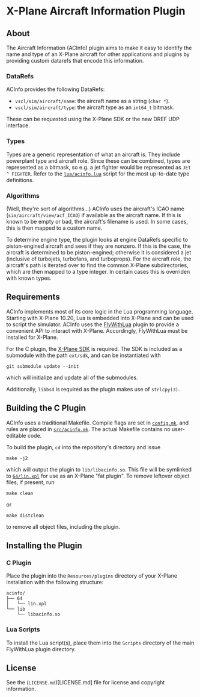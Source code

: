 # X-Plane Aircraft Information Plugin

## About

The Aircraft Information (ACInfo) plugin aims to make it easy to 
identify the name and type of an X-Plane aircraft for other applications
and plugins by providing custom datarefs that encode this information.

### DataRefs

ACInfo provides the following DataRefs:

*   `vscl/sim/aircraft/name`: the aircraft name as a string (`char *`).
*   `vscl/sim/aircraft/type`: the aircraft type as an `int64_t` bitmask.

These can be requested using the X-Plane SDK or the new DREF UDP 
interface.

### Types

Types are a generic representation of what an aircraft is.
They include powerplant type and aircraft role.
Since these can be combined, types are represented as a bitmask, so e.g.
a jet fighter would be represented as `JET ^ FIGHTER`.
Refer to the [`lua/acinfo.lua`](lua/acinfo.lua) script for the most
up-to-date type definitions.

### Algorithms

(Well, they're sort of algorithms...)
ACInfo uses the aircraft's ICAO name (`sim/aircraft/view/acf_ICAO`) if
available as the aircraft name.
If this is known to be empty or bad, the aircraft's filename is used.
In some cases, this is then mapped to a custom name.

To determine engine type, the plugin looks at engine DataRefs specific 
to piston-engined aircraft and sees if they are nonzero.
If this is the case, the aircraft is determined to be piston-engined;
otherwise it is considered a jet (inclusive of turbojets, turbofans,
and turboprops).
For the aircraft role, the aircraft's path is iterated over to find the
common X-Plane subdirectories, which are then mapped to a type integer.
In certain cases this is overriden with known types.

## Requirements

ACInfo implements most of its core logic in the Lua programming 
language.
Starting with X-Plane 10.20, Lua is embedded into X-Plane and can be 
used to script the simulator.
ACInfo uses the [FlyWithLua](https://github.com/X-Friese/FlyWithLua)
plugin to provide a convenient API to interact with X-Plane.
Accordingly, FlyWithLua must be installed for X-Plane.

For the C plugin, the 
[X-Plane SDK](http://www.xsquawkbox.net/xpsdk/mediawiki/Main_Page)
is required.
The SDK is included as a submodule with the path `ext/sdk`, and can
be instantiated with
```
git submodule update --init
```
which will initialize and update all of the submodules.

Additionally, `libbsd` is required as the plugin makes use of 
`strlcpy(3)`.

## Building the C Plugin

ACInfo uses a traditional Makefile. 
Compile flags are set in [`config.mk`](config.mk), and rules are placed
in [`src/acinfo.mk`](src/acinfo.mk).
The actual Makefile contains no user-editable code.

To build the plugin, `cd` into the repository's directory and issue
```
make -j2
```
which will output the plugin to `lib/libacinfo.so`.
This file will be symlinked to [`64/lin.xpl`](64/lin.xpl) for use as an
X-Plane "fat plugin".
To remove leftover object files, if present, run
```
make clean
```
or 
```
make distclean
```
to remove all object files, including the plugin.

## Installing the Plugin 
### C Plugin 
Place the plugin into the `Resources/plugins` directory of your X-Plane
installation with the following structure:
```
acinfo/
├── 64
│   └── lin.xpl
└── lib
    └── libacinfo.so
```

### Lua Scripts
To install the Lua script(s), place them into the `Scripts` directory
of the main FlyWithLua plugin directory.

## License
See the (`LICENSE.md`)[LICENSE.md] file for license and copyright 
information.
